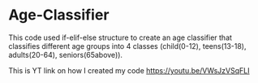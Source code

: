 # Age-Classifier
This code used if-elif-else structure to create an age classifier that classifies different age groups into 4 classes (child(0-12), teens(13-18), adults(20-64), seniors(65above)).

This is YT link on how I created my code
https://youtu.be/VWsJzVSqFLI
